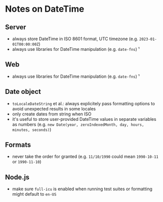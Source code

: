# Notes on DateTime

## Server
- always store DateTime in ISO 8601 format, UTC timezone (e.g. `2023-01-01T00:00:00Z`)
- always use libraries for DateTime manipulation (e.g. `date-fns`) ¹

## Web
- always use libraries for DateTime manipulation (e.g. `date-fns`) ¹

## Date object
- `toLocaleDateString` et al.: always explicitely pass formatting options to avoid unexpected results in some locales
- only create dates from string when ISO
- it's useful to store user-provided DateTime values in separate variables as numbers (e.g. `new Date(year, zeroIndexedMonth, day, hours, minutes, seconds)`)

## Formats
- never take the order for granted (e.g. `11/10/1990` could mean `1990-10-11` or `1990-11-10`)

## Node.js
- make sure `full-icu` is enabled when running test suites or formatting might default to `en-US`
